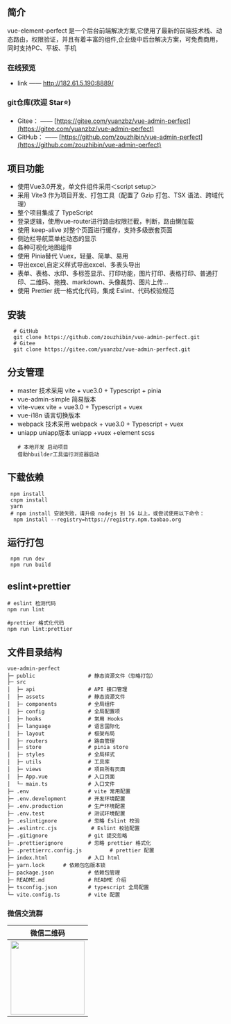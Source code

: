 ## 简介
vue-element-perfect 是一个后台前端解决方案,它使用了最新的前端技术栈、动态路由，权限验证，并且有着丰富的组件,企业级中后台解决方案，可免费商用，同时支持PC、平板、手机

### 在线预览
- link —— [http://182.61.5.190:8889/ ](http://182.61.5.190:8889/)

### git仓库(欢迎 Star⭐)
- Gitee： —— [https://gitee.com/yuanzbz/vue-admin-perfect](https://gitee.com/yuanzbz/vue-admin-perfect)
- GitHub： —— [https://github.com/zouzhibin/vue-admin-perfect](https://github.com/zouzhibin/vue-admin-perfect)
## 项目功能
- 使用Vue3.0开发，单文件组件采用＜script setup＞
- 采用 Vite3 作为项目开发、打包工具（配置了 Gzip 打包、TSX 语法、跨域代理）
- 整个项目集成了 TypeScript
- 登录逻辑，使用vue-router进行路由权限拦截，判断，路由懒加载
- 使用 keep-alive 对整个页面进行缓存，支持多级嵌套页面
- 侧边栏导航菜单栏动态的显示
- 各种可视化地图组件
- 使用 Pinia替代 Vuex，轻量、简单、易用
- 导出excel,自定义样式导出excel、多表头导出
- 表单、表格、水印、多标签显示、打印功能，图片打印、表格打印、普通打印、二维码、拖拽、markdown、头像裁剪、图片上传...
- 使用 Prettier 统一格式化代码，集成 Eslint、代码校验规范

## 安装
```
  # GitHub
  git clone https://github.com/zouzhibin/vue-admin-perfect.git
  # Gitee
  git clone https://gitee.com/yuanzbz/vue-admin-perfect.git
```

## 分支管理
- master 技术采用 vite + vue3.0 + Typescript + pinia
- vue-admin-simple  简易版本
- vite-vuex vite + vue3.0 + Typescript + vuex
- vue-i18n 语言切换版本
- webpack 技术采用 webpack + vue3.0 + Typescript + vuex
- uniapp uniapp版本 uniapp +vuex +element scss
  ```
  # 本地开发 启动项目
  借助hbuilder工具运行浏览器启动
  ```

## 下载依赖
```
 npm install
 cnpm install
 yarn 
 # npm install 安装失败，请升级 nodejs 到 16 以上，或尝试使用以下命令：
  npm install --registry=https://registry.npm.taobao.org
```
## 运行打包
```
 npm run dev
 npm run build 
```
## eslint+prettier
```
# eslint 检测代码
npm run lint

#prettier 格式化代码
npm run lint:prettier
```

## 文件目录结构
```
vue-admin-perfect
├─ public                 # 静态资源文件（忽略打包）
├─ src
│  ├─ api                 # API 接口管理
│  ├─ assets              # 静态资源文件
│  ├─ components          # 全局组件
│  ├─ config              # 全局配置项
│  ├─ hooks               # 常用 Hooks
│  ├─ language            # 语言国际化
│  ├─ layout              # 框架布局
│  ├─ routers             # 路由管理
│  ├─ store               # pinia store
│  ├─ styles              # 全局样式
│  ├─ utils               # 工具库
│  ├─ views               # 项目所有页面
│  ├─ App.vue             # 入口页面
│  └─ main.ts             # 入口文件
├─ .env                   # vite 常用配置
├─ .env.development       # 开发环境配置
├─ .env.production        # 生产环境配置
├─ .env.test              # 测试环境配置
├─ .eslintignore          # 忽略 Eslint 校验
├─ .eslintrc.cjs           # Eslint 校验配置
├─ .gitignore             # git 提交忽略
├─ .prettierignore        # 忽略 prettier 格式化
├─ .prettierrc.config.js         # prettier 配置
├─ index.html             # 入口 html
├─ yarn.lock      # 依赖包包版本锁
├─ package.json           # 依赖包管理
├─ README.md              # README 介绍
├─ tsconfig.json          # typescript 全局配置
└─ vite.config.ts         # vite 配置
```

### 微信交流群
|                                      微信二维码                                      |
| :----------------------------------------------------------------------------------: |
| <img src="http://182.61.5.190:8889/we.png" width=170/> |



